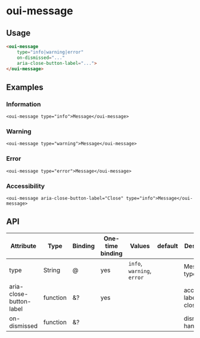 # oui-message

<component-status cx-design="partial" ux="rc"></component-status>

## Usage

```html
<oui-message 
    type="info|warning|error"
    on-dismissed="..."
    aria-close-button-label="...">
</oui-message>
```

## Examples

### Information

```html:preview
<oui-message type="info">Message</oui-message>
```

### Warning

```html:preview
<oui-message type="warning">Message</oui-message>
```

### Error

```html:preview
<oui-message type="error">Message</oui-message>
```

### Accessibility

```html:preview
<oui-message aria-close-button-label="Close" type="info">Message</oui-message>
```

## API

| Attribute               | Type            | Binding | One-time binding | Values                      | default | Description                            |
| ----                    | ----            | ----    | ----             | ----                        | ----    | ----                                   |
| type                    | String          | @       | yes              | `info`, `warning`, `error`  |         | Message type                           |
| aria-close-button-label | function        | &?      | yes              |                             |         | accessibility label for close button   |
| on-dismissed            | function        | &?      |                  |                             |         | dismissed handler                      |
